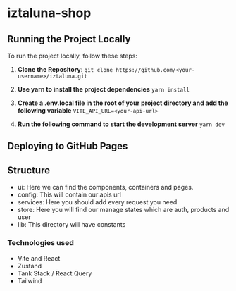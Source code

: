 # iztaluna-shop

## Running the Project Locally

To run the project locally, follow these steps:

1. **Clone the Repository**:
   `git clone https://github.com/<your-username>/iztaluna.git`
2. **Use yarn to install the project dependencies**
   `yarn install`

3. **Create a .env.local file in the root of your project directory and add the following variable**
   `VITE_API_URL=<your-api-url>
`
4. **Run the following command to start the development server**
   `yarn dev`

## Deploying to GitHub Pages

## Structure

- ui: Here we can find the components, containers and pages.
- config: This will contain our apis url
- services: Here you should add every request you need
- store: Here you will find our manage states which are auth, products and user
- lib: This directory will have constants

### Technologies used

- Vite and React
- Zustand
- Tank Stack / React Query
- Tailwind
